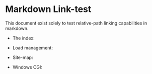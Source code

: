# Markdown Link-test

This document exist solely to test relative-path linking capabilities
in markdown.

  *   The index: [](../index.wiki)

  *   Load management: [](../loadmgmt.md)

  *   Site-map:  [](../../../../sitemap)

  *   Windows CGI: [](../server/windows/cgi.md)

